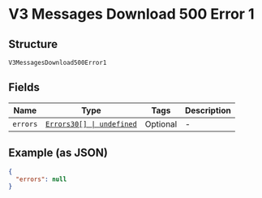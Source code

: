 
# V3 Messages Download 500 Error 1

## Structure

`V3MessagesDownload500Error1`

## Fields

| Name | Type | Tags | Description |
|  --- | --- | --- | --- |
| `errors` | [`Errors30[] \| undefined`](../../doc/models/errors-30.md) | Optional | - |

## Example (as JSON)

```json
{
  "errors": null
}
```

